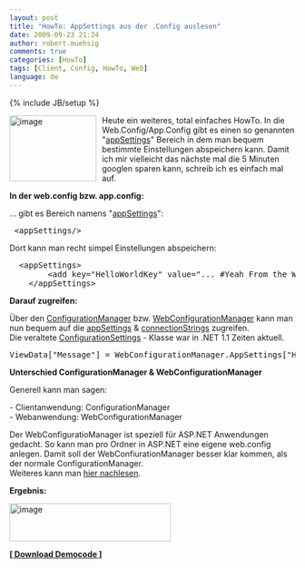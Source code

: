 ```yaml
---
layout: post
title: "HowTo: AppSettings aus der .Config auslesen"
date: 2009-09-23 21:24
author: robert.muehsig
comments: true
categories: [HowTo]
tags: [Client, Config, HowTo, Web]
language: de
---
```

{% include JB/setup %}
<p><a href="{{BASE_PATH}}/assets/wp-images-de/image823.png"><img style="border-right: 0px; border-top: 0px; margin: 0px 10px 0px 0px; border-left: 0px; border-bottom: 0px" height="116" alt="image" src="{{BASE_PATH}}/assets/wp-images-de/image_thumb7.png" width="153" align="left" border="0"></a> Heute ein weiteres, total einfaches HowTo. In die Web.Config/App.Config gibt es einen so genannten "<a href="http://msdn.microsoft.com/de-de/library/ms228154(VS.80).aspx">appSettings</a>" Bereich in dem man bequem bestimmte Einstellungen abspeichern kann. Damit ich mir vielleicht das nächste mal die 5 Minuten googlen sparen kann, schreib ich es einfach mal auf.</p><p><strong>In der web.config bzw. app.config:</strong></p> <p>... gibt es Bereich namens "<a href="http://msdn.microsoft.com/de-de/library/ms228154(VS.80).aspx">appSettings</a>":</p> <p> <div class="wlWriterSmartContent" id="scid:812469c5-0cb0-4c63-8c15-c81123a09de7:cc5cce83-ab78-4e10-a2db-0edd992d9b2b" style="padding-right: 0px; display: inline; padding-left: 0px; float: none; padding-bottom: 0px; margin: 0px; padding-top: 0px"><pre name="code" class="c#">	&lt;appSettings/&gt;</pre></div></p>
<p>Dort kann man recht simpel Einstellungen abspeichern:</p>
<div class="wlWriterSmartContent" id="scid:812469c5-0cb0-4c63-8c15-c81123a09de7:ec510eba-2b9a-4326-a382-3ce62e83c16c" style="padding-right: 0px; display: inline; padding-left: 0px; float: none; padding-bottom: 0px; margin: 0px; padding-top: 0px"><pre name="code" class="c#">	&lt;appSettings&gt;
		&lt;add key="HelloWorldKey" value="... #Yeah From the Web.config..."/&gt;
	&lt;/appSettings&gt;</pre></div>
<p><strong>Darauf zugreifen:</strong></p>
<p>Über den <a href="http://msdn.microsoft.com/de-de/library/system.configuration.configurationmanager(VS.80).aspx">ConfigurationManager</a> bzw. <a href="http://msdn.microsoft.com/de-de/library/system.web.configuration.webconfigurationmanager(VS.80).aspx">WebConfigurationManager</a> kann man nun bequem auf die <a href="http://msdn.microsoft.com/de-de/library/ms228154(VS.80).aspx">appSettings</a> &amp; <a href="http://msdn.microsoft.com/de-de/library/bf7sd233.aspx">connectionStrings</a> zugreifen. <br>Die veraltete <a href="http://msdn.microsoft.com/de-de/library/system.configuration.configurationsettings(VS.80).aspx">ConfigurationSettings</a> - Klasse war in .NET 1.1 Zeiten aktuell.
<div class="wlWriterSmartContent" id="scid:812469c5-0cb0-4c63-8c15-c81123a09de7:97f68591-02a3-4706-a910-d5399a79e240" style="padding-right: 0px; display: inline; padding-left: 0px; float: none; padding-bottom: 0px; margin: 0px; padding-top: 0px"><pre name="code" class="c#">ViewData["Message"] = WebConfigurationManager.AppSettings["HelloWorldKey"];
</pre></div></p>
<p><strong>Unterschied ConfigurationManager &amp; WebConfigurationManager</strong></p>
<p>Generell kann man sagen:</p>
<p>- Clientanwendung: ConfigurationManager<br>- Webanwendung: WebConfigurationManager</p>
<p>Der WebConfiguratioManager ist speziell für ASP.NET Anwendungen gedacht. So kann man pro Ordner in ASP.NET eine eigene web.config anlegen. Damit soll der WebConfiurationManager besser klar kommen, als der normale ConfigurationManager.<br>Weiteres kann man <a href="http://stackoverflow.com/questions/698157/whats-the-difference-between-the-webconfigurationmanager-and-the-configurationma">hier nachlesen</a>.</p>
<p><strong>Ergebnis:</strong></p>
<p><a href="{{BASE_PATH}}/assets/wp-images-de/image824.png"><img style="border-right: 0px; border-top: 0px; border-left: 0px; border-bottom: 0px" height="67" alt="image" src="{{BASE_PATH}}/assets/wp-images-de/image_thumb8.png" width="284" border="0"></a> </p>
<p><strong><a href="{{BASE_PATH}}/assets/files/democode/mvcconfig/mvcconfig.zip">[ Download Democode ]</a></strong></p>
